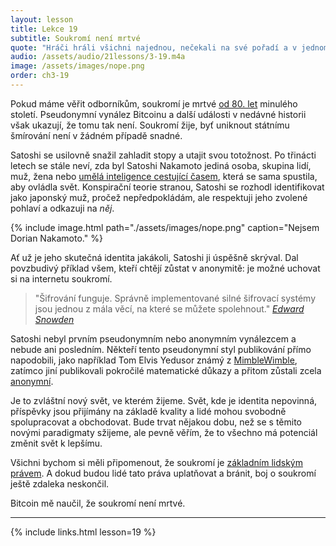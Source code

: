 ```yaml
---
layout: lesson
title: Lekce 19
subtitle: Soukromí není mrtvé
quote: "Hráči hráli všichni najednou, nečekali na své pořadí a v jednom kuse se hádali a rvali o ježky; netrvalo dlouho, a Královna se tak rozlítitla, že každou chvilku dupla a křikla: \"Srazte mu hlavu!\" nabo zas: \"Srazte jí hlavu!\""
audio: /assets/audio/21lessons/3-19.m4a
image: /assets/images/nope.png
order: ch3-19
---
```


Pokud máme věřit odborníkům, soukromí je mrtvé [od 80. let][since the 80ies] 
minulého století. Pseudonymní vynález Bitcoinu a další události v nedávné 
historii však ukazují, že tomu tak není. Soukromí žije, byť uniknout 
státnímu šmírování není v žádném případě snadné.

Satoshi se usilovně snažil zahladit stopy a utajit svou totožnost. Po 
třinácti letech se stále neví, zda byl Satoshi Nakamoto jediná osoba, 
skupina lidí, muž, žena nebo [umělá inteligence cestující časem][time-traveling AI], která 
se sama spustila, aby ovládla svět. Konspirační teorie stranou, Satoshi 
se rozhodl identifikovat jako japonský muž, pročež nepředpokládám, ale 
respektuji jeho zvolené pohlaví a odkazuji na *něj*.

{% include image.html path="./assets/images/nope.png" caption="Nejsem Dorian Nakamoto." %}

Ať už je jeho skutečná identita jakákoli, Satoshi ji úspěšně skrýval. 
Dal povzbudivý příklad všem, kteří chtějí zůstat v anonymitě: je možné 
uchovat si na internetu soukromí.

> "Šifrování funguje. Správně implementované silné šifrovací systémy jsou 
> jednou z mála věcí, na které se můžete spolehnout."
> <cite>[Edward Snowden]</cite>

Satoshi nebyl prvním pseudonymním nebo anonymním vynálezcem a nebude ani 
posledním. Někteří tento pseudonymní styl publikování přímo napodobili, 
jako například Tom Elvis Yedusor známý z [MimbleWimble], zatímco jiní 
publikovali pokročilé matematické důkazy a přitom zůstali zcela [anonymní][anonymous].

Je to zvláštní nový svět, ve kterém žijeme. Svět, kde je identita nepovinná, 
příspěvky jsou přijímány na základě kvality a lidé mohou svobodně spolupracovat 
a obchodovat. Bude trvat nějakou dobu, než se s těmito novými paradigmaty 
sžijeme, ale pevně věřím, že to všechno má potenciál změnit svět k lepšímu.

Všichni bychom si měli připomenout, že soukromí je [základním lidským právem][fundamental human right]. 
A dokud budou lidé tato práva uplatňovat a bránit, boj o soukromí ještě 
zdaleka neskončil. 

Bitcoin mě naučil, že soukromí není mrtvé.

---

{% include links.html lesson=19 %}

[since the 80ies]: https://books.google.com/ngrams/graph?content=privacy+is+dead&year_start=1970&year_end=2019&corpus=15&smoothing=3&share=&direct_url=t1%3B%2Cprivacy%20is%20dead%3B%2Cc0
[time-traveling AI]: https://blockchain24-7.com/is-crypto-creator-a-time-travelling-ai/
["I am not Dorian Nakamoto."]: http://p2pfoundation.ning.com/forum/topics/bitcoin-open-source?commentId=2003008%3AComment%3A52186
[Edward Snowden]: https://www.theguardian.com/world/2013/jun/17/edward-snowden-nsa-files-whistleblower
[MimbleWimble]: https://github.com/mimblewimble/docs/wiki/MimbleWimble-Origin
[anonymous]: https://oeis.org/A180632/a180632.pdf
[fundamental human right]: http://www.un.org/en/universal-declaration-human-rights/

<!-- Wikipedia -->
[alice]: https://en.wikipedia.org/wiki/Alice%27s_Adventures_in_Wonderland
[carroll]: https://en.wikipedia.org/wiki/Lewis_Carroll
